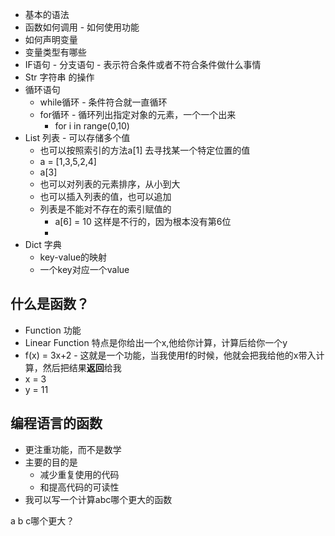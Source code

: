 - 基本的语法
- 函数如何调用 - 如何使用功能
- 如何声明变量
- 变量类型有哪些
- IF语句 - 分支语句 - 表示符合条件或者不符合条件做什么事情
- Str 字符串 的操作
- 循环语句
	- while循环 - 条件符合就一直循环
	- for循环 - 循环列出指定对象的元素，一个一个出来
		- for i in range(0,10)
- List 列表 - 可以存储多个值
	- 也可以按照索引的方法a[1] 去寻找某一个特定位置的值
	- a = [1,3,5,2,4]
	- a[3]
	- 也可以对列表的元素排序，从小到大
	- 也可以插入列表的值，也可以追加
	- 列表是不能对不存在的索引赋值的
		- a[6] = 10 这样是不行的，因为根本没有第6位
		- 
- Dict 字典
	- key-value的映射
	- 一个key对应一个value


## 什么是函数？
- Function  功能
- Linear Function 特点是你给出一个x,他给你计算，计算后给你一个y
- f(x) = 3x+2    - 这就是一个功能，当我使用f的时候，他就会把我给他的x带入计算，然后把结果**返回**给我
- x = 3
- y = 11

## 编程语言的函数
- 更注重功能，而不是数学
- 主要的目的是
	- 减少重复使用的代码
	- 和提高代码的可读性
- 我可以写一个计算abc哪个更大的函数


a b c哪个更大？
